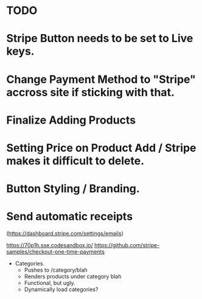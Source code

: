 # TODO


# Stripe Button needs to be set to Live keys.

# Change Payment Method to "Stripe" accross site if sticking with that.

# Finalize Adding Products
# Setting Price on Product Add / Stripe makes it difficult to delete.

# Button Styling / Branding.
# Send automatic receipts

(https://dashboard.stripe.com/settings/emails)

https://70p1h.sse.codesandbox.io/
https://github.com/stripe-samples/checkout-one-time-payments

- Categories.
  - Pushes to /category/blah
  - Renders products under category blah
  - Functional, but ugly.
  - Dynamically load categories?
